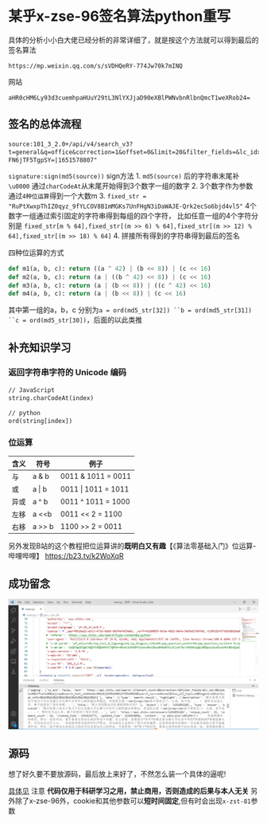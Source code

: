 # 某乎x-zse-96签名算法python重写

具体的分析小小白大佬已经分析的非常详细了，就是按这个方法就可以得到最后的签名算法 

```
https://mp.weixin.qq.com/s/sVDHQeRY-774Jw70k7mINQ
```
网站
```
aHR0cHM6Ly93d3cuemhpaHUuY29tL3NlYXJjaD90eXBlPWNvbnRlbnQmcT1weXRob24=
```
## 签名的总体流程

```
source:101_3_2.0+/api/v4/search_v3?t=general&q=office&correction=1&offset=0&limit=20&filter_fields=&lc_idx=0&show_all_topics=0&search_source=Normal+"APAdT9SE4hSPTk_l1utlpb-FN6jTF5TgpSY=|1651578807"
```

`signature:sign(md5(source))`
sign方法
    1. `md5(source)` 后的字符串末尾补`\u0000` 通过`charCodeAt`从末尾开始得到3个数字一组的数字
        2. 3个数字作为参数通过`4种位运算`得到一个大数m
        3. `fixed_str = "RuPtXwxpThIZ0qyz_9fYLCOV8B1mMGKs7UnFHgN3iDaWAJE-Qrk2ecSo6bjd4vl5"`
            4个数字一组通过索引固定的字符串得到每组的四个字符， 比如任意一组的4个字符分别是 `fixed_str[m % 64],fixed_str[(m >> 6) % 64],fixed_str[(m >> 12) % 64],fixed_str[(m >> 18) % 64]`
        4. 拼接所有得到的字符串得到最后的签名

四种位运算的方式

```python
def m1(a, b, c): return ((a ^ 42) | (b << 8)) | (c << 16)
def m2(a, b, c): return (a | ((b ^ 42) << 8)) | (c << 16)
def m3(a, b, c): return (a | (b << 8)) | ((c ^ 42) << 16)
def m4(a, b, c): return (a | (b << 8)) | (c << 16)
```

其中第一组的a，b，c 分别为`a = ord(md5_str[32]) ``b = ord(md5_str[31]) ``c = ord(md5_str[30])`，后面的以此类推

## 补充知识学习

### 返回字符串字符的 Unicode 编码

```
// JavaScript
string.charCodeAt(index)
```
```
// python
ord(string[index])
```

### 位运算

| 含义 | 符号   | 例子                |
| ---- | ------ | ------------------- |
| 与   | a & b  | 0011 & 1011 = 0011  |
| 或   | a \| b | 0011 \| 1011 = 1011 |
| 异或 | a ^ b  | 0011 ^ 1011 = 1000  |
| 左移 | a <<b  | 0011 <<  2  = 1100  |
| 右移 | a >> b | 1100 >> 2 =  0011   |

另外发现B站的这个教程把位运算讲的**既明白又有趣**【《算法零基础入门》位运算-哔哩哔哩】 https://b23.tv/k2WoXqR



## 成功留念

![image-20220504161842675](assets/readme/image-20220504161842675.png)

## 源码

想了好久要不要放源码，最后放上来好了，不然怎么装一个具体的逼呢!

[具体见](./main.py)
注意
**代码仅用于科研学习之用，禁止商用，否则造成的后果与本人无关**
另外除了x-zse-96外，cookie和其他参数可以**短时间固定**,但有时会出现`x-zst-81`参数
